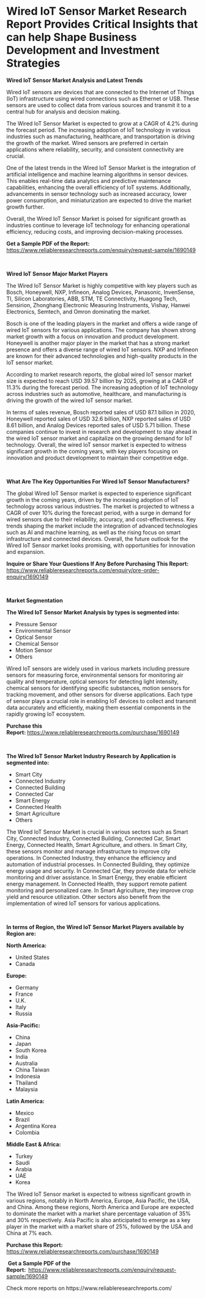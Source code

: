 <p><h1>Wired IoT Sensor Market Research Report Provides Critical Insights that can help Shape Business Development and Investment Strategies</h1></p><p><strong>Wired IoT Sensor Market Analysis and Latest Trends</strong></p>
<p><p>Wired IoT sensors are devices that are connected to the Internet of Things (IoT) infrastructure using wired connections such as Ethernet or USB. These sensors are used to collect data from various sources and transmit it to a central hub for analysis and decision making.</p><p>The Wired IoT Sensor Market is expected to grow at a CAGR of 4.2% during the forecast period. The increasing adoption of IoT technology in various industries such as manufacturing, healthcare, and transportation is driving the growth of the market. Wired sensors are preferred in certain applications where reliability, security, and consistent connectivity are crucial.</p><p>One of the latest trends in the Wired IoT Sensor Market is the integration of artificial intelligence and machine learning algorithms in sensor devices. This enables real-time data analytics and predictive maintenance capabilities, enhancing the overall efficiency of IoT systems. Additionally, advancements in sensor technology such as increased accuracy, lower power consumption, and miniaturization are expected to drive the market growth further.</p><p>Overall, the Wired IoT Sensor Market is poised for significant growth as industries continue to leverage IoT technology for enhancing operational efficiency, reducing costs, and improving decision-making processes.</p></p>
<p><strong>Get a Sample PDF of the Report:&nbsp;</strong> <a href="https://www.reliableresearchreports.com/enquiry/request-sample/1690149">https://www.reliableresearchreports.com/enquiry/request-sample/1690149</a></p>
<p>&nbsp;</p>
<p><strong>Wired IoT Sensor Major Market Players</strong></p>
<p><p>The Wired IoT Sensor Market is highly competitive with key players such as Bosch, Honeywell, NXP, Infineon, Analog Devices, Panasonic, InvenSense, TI, Silicon Laboratories, ABB, STM, TE Connectivity, Huagong Tech, Sensirion, Zhonghang Electronic Measuring Instruments, Vishay, Hanwei Electronics, Semtech, and Omron dominating the market.</p><p>Bosch is one of the leading players in the market and offers a wide range of wired IoT sensors for various applications. The company has shown strong market growth with a focus on innovation and product development. Honeywell is another major player in the market that has a strong market presence and offers a diverse range of wired IoT sensors. NXP and Infineon are known for their advanced technologies and high-quality products in the IoT sensor market.</p><p>According to market research reports, the global wired IoT sensor market size is expected to reach USD 39.57 billion by 2025, growing at a CAGR of 11.3% during the forecast period. The increasing adoption of IoT technology across industries such as automotive, healthcare, and manufacturing is driving the growth of the wired IoT sensor market.</p><p>In terms of sales revenue, Bosch reported sales of USD 87.1 billion in 2020, Honeywell reported sales of USD 32.6 billion, NXP reported sales of USD 8.61 billion, and Analog Devices reported sales of USD 5.71 billion. These companies continue to invest in research and development to stay ahead in the wired IoT sensor market and capitalize on the growing demand for IoT technology. Overall, the wired IoT sensor market is expected to witness significant growth in the coming years, with key players focusing on innovation and product development to maintain their competitive edge.</p></p>
<p>&nbsp;</p>
<p><strong>What Are The Key Opportunities For Wired IoT Sensor Manufacturers?</strong></p>
<p><p>The global Wired IoT Sensor market is expected to experience significant growth in the coming years, driven by the increasing adoption of IoT technology across various industries. The market is projected to witness a CAGR of over 10% during the forecast period, with a surge in demand for wired sensors due to their reliability, accuracy, and cost-effectiveness. Key trends shaping the market include the integration of advanced technologies such as AI and machine learning, as well as the rising focus on smart infrastructure and connected devices. Overall, the future outlook for the Wired IoT Sensor market looks promising, with opportunities for innovation and expansion.</p></p>
<p><strong>Inquire or Share Your Questions If Any Before Purchasing This Report:</strong> <a href="https://www.reliableresearchreports.com/enquiry/pre-order-enquiry/1690149">https://www.reliableresearchreports.com/enquiry/pre-order-enquiry/1690149</a></p>
<p>&nbsp;</p>
<p><strong>Market Segmentation</strong></p>
<p><strong>The Wired IoT Sensor Market Analysis by types is segmented into:</strong></p>
<p><ul><li>Pressure Sensor</li><li>Environmental Sensor</li><li>Optical Sensor</li><li>Chemical Sensor</li><li>Motion Sensor</li><li>Others</li></ul></p>
<p><p>Wired IoT sensors are widely used in various markets including pressure sensors for measuring force, environmental sensors for monitoring air quality and temperature, optical sensors for detecting light intensity, chemical sensors for identifying specific substances, motion sensors for tracking movement, and other sensors for diverse applications. Each type of sensor plays a crucial role in enabling IoT devices to collect and transmit data accurately and efficiently, making them essential components in the rapidly growing IoT ecosystem.</p></p>
<p><strong>Purchase this Report:&nbsp;</strong><a href="https://www.reliableresearchreports.com/purchase/1690149">https://www.reliableresearchreports.com/purchase/1690149</a></p>
<p>&nbsp;</p>
<p><strong>The Wired IoT Sensor Market Industry Research by Application is segmented into:</strong></p>
<p><ul><li>Smart City</li><li>Connected Industry</li><li>Connected Building</li><li>Connected Car</li><li>Smart Energy</li><li>Connected Health</li><li>Smart Agriculture</li><li>Others</li></ul></p>
<p><p>The Wired IoT Sensor Market is crucial in various sectors such as Smart City, Connected Industry, Connected Building, Connected Car, Smart Energy, Connected Health, Smart Agriculture, and others. In Smart City, these sensors monitor and manage infrastructure to improve city operations. In Connected Industry, they enhance the efficiency and automation of industrial processes. In Connected Building, they optimize energy usage and security. In Connected Car, they provide data for vehicle monitoring and driver assistance. In Smart Energy, they enable efficient energy management. In Connected Health, they support remote patient monitoring and personalized care. In Smart Agriculture, they improve crop yield and resource utilization. Other sectors also benefit from the implementation of wired IoT sensors for various applications.</p></p>
<p>&nbsp;</p>
<p><strong>In terms of Region, the Wired IoT Sensor Market Players available by Region are:</strong></p>
<p>
    <p> <strong> North America: </strong>
        <ul>
            <li>United States</li>
            <li>Canada</li>
        </ul>
        </p> 
    <p> <strong> Europe: </strong>
        <ul>
            <li>Germany</li>
            <li>France</li>
            <li>U.K.</li>
            <li>Italy</li>
            <li>Russia</li>
        </ul>
        </p> 
    <p> <strong> Asia-Pacific: </strong>
        <ul>
            <li>China</li>
            <li>Japan</li>
            <li>South Korea</li>
            <li>India</li>
            <li>Australia</li>
            <li>China Taiwan</li>
            <li>Indonesia</li>
            <li>Thailand</li>
            <li>Malaysia</li>
        </ul>
        </p> 
    <p> <strong> Latin America: </strong>
        <ul>
            <li>Mexico</li>
            <li>Brazil</li>
            <li>Argentina Korea</li>
            <li>Colombia</li>
        </ul>
        </p> 
    <p> <strong> Middle East & Africa: </strong>
        <ul>
            <li>Turkey</li>
            <li>Saudi</li>
            <li>Arabia</li>
            <li>UAE</li>
            <li>Korea</li>
        </ul>
    </p>
    </p>
<p><p>The Wired IoT Sensor market is expected to witness significant growth in various regions, notably in North America, Europe, Asia Pacific, the USA, and China. Among these regions, North America and Europe are expected to dominate the market with a market share percentage valuation of 35% and 30% respectively. Asia Pacific is also anticipated to emerge as a key player in the market with a market share of 25%, followed by the USA and China at 7% each.</p></p>
<p><strong>Purchase this Report: </strong><a href="https://www.reliableresearchreports.com/purchase/1690149">https://www.reliableresearchreports.com/purchase/1690149</a></p>
<p>&nbsp;<strong>Get a Sample PDF of the Report:&nbsp;&nbsp;</strong><a href="https://www.reliableresearchreports.com/enquiry/request-sample/1690149">https://www.reliableresearchreports.com/enquiry/request-sample/1690149</a></p>
<p><strong></strong></p>
<p>Check more reports on https://www.reliableresearchreports.com/</p>